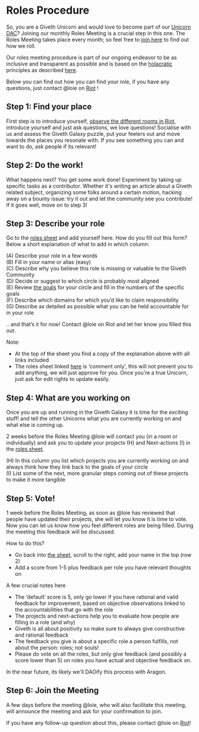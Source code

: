 # Roles Procedure



So, you are a Giveth Unicorn and would love to become part of our [Unicorn DAC](https://wiki.giveth.io/dac/Unicorn-DAC/)? Joining our monthly Roles Meeting is a crucial step in this one. The Roles Meeting takes place every month; so feel free to [join here](https://riot.im/app/#/room/#giveth-governance:matrix.org) to find out how we roll. 


Our roles meeting procedure is part of our ongoing endeavor to be as inclusive and transparent as possible and is based on the [holacratic](https://www.holacracy.org/) principles as described [here](https://blog.holacracy.org/writing-roles-accountabilities-in-holacracy-eb9d83e363bf).


Below you can find out how you can find your role, if you have any questions, just contact @loie on [Riot](http://join.giveth.io) !


## Step 1: Find your place 

First step is to introduce yourself, [observe the different rooms in Riot](http://join.giveth.io), introduce yourself and just ask questions, we love questions! Socialise with us and assess the Giveth Galaxy puzzle, put your feelers out and move towards the places you resonate with. If you see something you can and want to do, ask people if its relevant!  

## Step 2: Do the work! 

What happens next? You get some work done! Experiment by taking up specific tasks as a contributor. Whether it's writing an article about a Giveth related subject, organizing some folks around a certain motion, hacking away on a bounty issue: try it out and let the community see you contribute! If it goes well, move on to step 3!

## Step 3: Describe your role

Go to the [roles sheet](https://docs.google.com/spreadsheets/d/10yFmRviEoeUCg8GfWizHBtkFqU9kgm_OhmIj9Lt-ONU/edit?usp=sharing) and add yourself here. 
How do you fill out this form? Below a short explanation of what to add in which column:

(A) Describe your role in a few words <br>
(B) Fill in your name or alias (easy) <br>
(C) Describe why you believe this role is missing or valuable to the Giveth Community  <br>
(D) Decide or suggest to which circle is probably most aligned  <br>
(E) Review [the goals](https://docs.google.com/document/d/15bD4zWmNGseSehNMS2ZYVUcTGXKp3B-REFf8A-0B7Xs/edit?usp=sharing) for your circle and fill in the numbers of the specific goals  <br>
(F) Describe which domains for which you’d like to claim responsibility  <br>
(G) Describe as detailed as possible what you can be held accountable for in your role <br>


.. and that’s it for now! Contact @loie on Riot and let her know you filled this out. 


Note: 
- At the top of the sheet you find a copy of the explanation above with all links included
- The roles sheet linked [here](https://docs.google.com/spreadsheets/d/10yFmRviEoeUCg8GfWizHBtkFqU9kgm_OhmIj9Lt-ONU/edit?usp=sharing) is ‘comment only’, this will not prevent you to add anything, we will just approve for you. Once you’re a true Unicorn, just ask for edit rights to update easily.

## Step 4: What are you working on

Once you are up and running in the Giveth Galaxy it is time for the exciting stuff! and tell the other Unicorns what you are currently working on and what else is coming up. 

2 weeks before the Roles Meeting @loie will contact you (in a room or individually) and ask you to update your projects (H) and Next-actions (I) in the [roles sheet](https://docs.google.com/spreadsheets/d/10yFmRviEoeUCg8GfWizHBtkFqU9kgm_OhmIj9Lt-ONU/edit?usp=sharing).

(H) In this column you list which projects you are currently working on and always think how they link back to the goals of your circle <br>
(I) List some of the next, more granular steps coming out of these projects to make it more tangible 

## Step 5: Vote!

1 week before the Roles Meeting, as soon as @loie has reviewed that people have updated their projects, she will let you know it is time to vote. Now you can let us know how you feel different roles are being filled. During the meeting this feedback will be discussed.

How to do this? 

- Go back into [the sheet](https://docs.google.com/spreadsheets/d/10yFmRviEoeUCg8GfWizHBtkFqU9kgm_OhmIj9Lt-ONU/edit?usp=sharing), scroll to the right, add your name in the top (row 2) 
- Add a score from 1-5 plus feedback per role you have relevant thoughts on 


A few crucial notes here

- The ‘default’ score is 5, only go lower if you have rational and valid feedback for improvement, based on objective observations linked to the accountabilities that go with the role
- The projects and next-actions help you to evaluate how people are filling in a role (and why)
- Giveth is all about positivity so make sure to always give constructive and rational feedback
- The feedback you give is about a specific role a person fulfills, not about the person: roles; not souls!
- Please do vote on all the roles, but only give feedback (and possibly a score lower than 5) on roles you have actual and objective feedback on. 

In the near future, its likely we'll DAOify this process with Aragon. 

## Step 6: Join the Meeting

A few days before the meeting @loie, who will also facilitate this meeting, will announce the meeting and ask for your confirmation to join. 

If you have any follow-up question about this, please contact @loie on [Riot](http://join.giveth.io)! 
